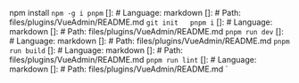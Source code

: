 npm install
`
npm -g i pnpm
`
[]: # Language: markdown
[]: # Path: files/plugins/VueAdmin/README.md
`
git init  
pnpm i
`
[]: # Language: markdown
[]: # Path: files/plugins/VueAdmin/README.md
`
pnpm run dev
`
[]: # Language: markdown
[]: # Path: files/plugins/VueAdmin/README.md
`
pnpm run build
`
[]: # Language: markdown
[]: # Path: files/plugins/VueAdmin/README.md
`
pnpm run lint
`
[]: # Language: markdown
[]: # Path: files/plugins/VueAdmin/README.md
`
